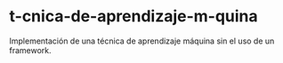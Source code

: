 # t-cnica-de-aprendizaje-m-quina
Implementación de una técnica de aprendizaje máquina sin el uso de un framework.
